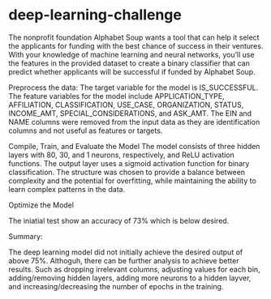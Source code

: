 # deep-learning-challenge

The nonprofit foundation Alphabet Soup wants a tool that can help it select the applicants for funding with the best chance of success in their ventures. With your knowledge of machine learning and neural networks, you’ll use the features in the provided dataset to create a binary classifier that can predict whether applicants will be successful if funded by Alphabet Soup.

Preprocess the data:
 The target variable for the model is IS_SUCCESSFUL.
 The feature variables for the model include APPLICATION_TYPE, AFFILIATION, CLASSIFICATION, USE_CASE, ORGANIZATION, STATUS, INCOME_AMT, SPECIAL_CONSIDERATIONS, and ASK_AMT.
The EIN and NAME columns were removed from the input data as they are identification columns and not useful as features or targets.

Compile, Train, and Evaluate the Model
The model consists of three hidden layers with 80, 30, and 1 neurons, respectively, and ReLU activation functions. The output layer uses a sigmoid activation function for binary classification. The structure was chosen to provide a balance between complexity and the potential for overfitting, while maintaining the ability to learn complex patterns in the data.

Optimize the Model

The iniatial test show an accuracy of 73% which is below desired. 

Summary:

The deep learning model did not initially achieve the desired output of above 75%. Althoguh, there can be further analysis to achieve better results. Such as dropping irrelevant columns, adjusting values for each bin, adding/removing hidden layers, adding more neurons to a hidden layver, and increasing/decreasing the number of epochs in the training. 
